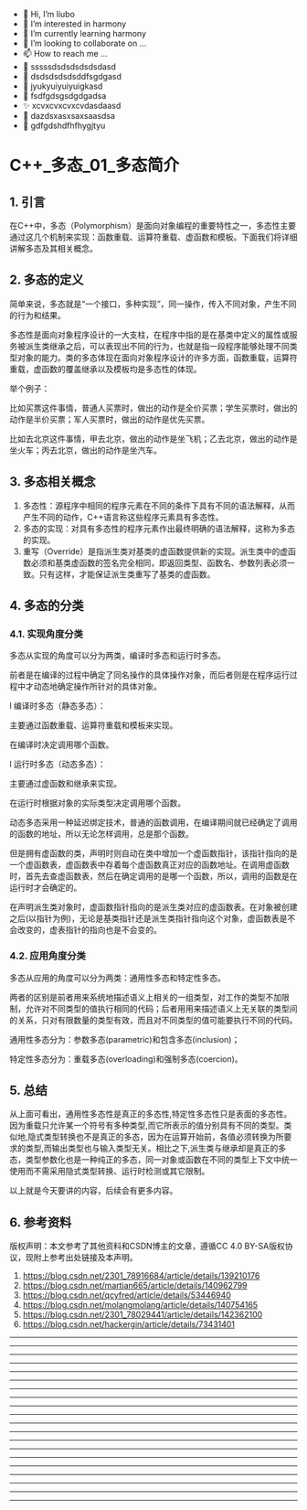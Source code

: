 * 👋 Hi, I’m liubo
* 👀 I’m interested in harmony
* 🌱 I’m currently learning harmony
* 💞️ I’m looking to collaborate on ...
* 📫 How to reach me ...
* 📇 sssssdsdsdsdsdsdasd
* 🎃 dsdsdsdsdsddfsgdgasd
* 🍺 jyukyuiyuiyuigkasd
* 🍥 fsdfgdsgsdgdgadsa
* ✨ xcvxcvxcvxcvdasdaasd
* 🍰 dazdsxasxsaxsaasdsa
* 🚨 gdfgdshdfhfhygjtyu







# C++\_多态\_01_多态简介

## 1. 引言

在C++中，多态（Polymorphism）是面向对象编程的重要特性之一，多态性主要通过这几个机制来实现：函数重载、运算符重载、虚函数和模板。下面我们将详细讲解多态及其相关概念。

## 2. 多态的定义

简单来说，多态就是“一个接口，多种实现”，同一操作，传入不同对象，产生不同的行为和结果。

多态性是面向对象程序设计的一大支柱，在程序中指的是在基类中定义的属性或服务被派生类继承之后，可以表现出不同的行为，也就是指一段程序能够处理不同类型对象的能力。类的多态体现在面向对象程序设计的许多方面，函数重载，运算符重载，虚函数的覆盖继承以及模板均是多态性的体现。

举个例子：

比如买票这件事情，普通人买票时，做出的动作是全价买票；学生买票时，做出的动作是半价买票；军人买票时，做出的动作是优先买票。

比如去北京这件事情，甲去北京，做出的动作是坐飞机；乙去北京，做出的动作是坐火车；丙去北京，做出的动作是坐汽车。

## 3. 多态相关概念

1. 多态性：源程序中相同的程序元素在不同的条件下具有不同的语法解释，从而产生不同的动作，C++语言称这些程序元素具有多态性。
2. 多态的实现：对具有多态性的程序元素作出最终明确的语法解释，这称为多态的实现。
3. 重写（Override）是指派生类对基类的虚函数提供新的实现。派生类中的虚函数必须和基类虚函数的签名完全相同，即返回类型、函数名、参数列表必须一致。只有这样，才能保证派生类重写了基类的虚函数。

## 4. 多态的分类

### 4.1. 实现角度分类

多态从实现的角度可以分为两类，编译时多态和运行时多态。

前者是在编译的过程中确定了同名操作的具体操作对象，而后者则是在程序运行过程中才动态地确定操作所针对的具体对象。

l 编译时多态（静态多态）：

主要通过函数重载、运算符重载和模板来实现。

在编译时决定调用哪个函数。

l 运行时多态（动态多态）：

主要通过虚函数和继承来实现。

在运行时根据对象的实际类型决定调用哪个函数。

 

动态多态采用一种延迟绑定技术，普通的函数调用，在编译期间就已经确定了调用的函数的地址，所以无论怎样调用，总是那个函数。

但是拥有虚函数的类，声明时则自动在类中增加一个虚函数指针，该指针指向的是一个虚函数表，虚函数表中存着每个虚函数真正对应的函数地址。在调用虚函数时，首先去查虚函数表，然后在确定调用的是哪一个函数，所以，调用的函数是在运行时才会确定的。

在声明派生类对象时，虚函数指针指向的是派生类对应的虚函数表。在对象被创建之后(以指针为例)，无论是基类指针还是派生类指针指向这个对象，虚函数表是不会改变的，虚表指针的指向也是不会变的。

### 4.2. 应用角度分类

多态从应用的角度可以分为两类：通用性多态和特定性多态。

两者的区别是前者用来系统地描述语义上相关的一组类型，对工作的类型不加限制，允许对不同类型的值执行相同的代码；后者用用来描述语义上无关联的类型间的关系，只对有限数量的类型有效，而且对不同类型的值可能要执行不同的代码。

通用性多态分为：参数多态(parametric)和包含多态(inclusion)；

特定性多态分为：重载多态(overloading)和强制多态(coercion)。

## 5. 总结

从上面可看出，通用性多态性是真正的多态性,特定性多态性只是表面的多态性。因为重载只允许某一个符号有多种类型,而它所表示的值分别具有不同的类型。类似地,隐式类型转换也不是真正的多态，因为在运算开始前，各值必须转换为所要求的类型,而输出类型也与输入类型无关。相比之下,派生类与继承却是真正的多态，类型参数化也是一种纯正的多态，同一对象或函数在不同的类型上下文中统一使用而不需采用隐式类型转换、运行时检测或其它限制。

以上就是今天要讲的内容，后续会有更多内容。

## 6. 参考资料

版权声明：本文参考了其他资料和CSDN博主的文章，遵循CC 4.0 BY-SA版权协议，现附上参考出处链接及本声明。

1.  https://blog.csdn.net/2301_78916684/article/details/139210176
2.  https://blog.csdn.net/martian665/article/details/140962799
3.  https://blog.csdn.net/qcyfred/article/details/53446940
4.  https://blog.csdn.net/molangmolang/article/details/140754165
5.  https://blog.csdn.net/2301_78029441/article/details/142362100
6.  https://blog.csdn.net/hackergin/article/details/73431401

 



 











---
---
---
---
---
---
---
---
---
---
---
---
---
---
---
---
---
---
---
---
